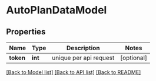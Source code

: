 # AutoPlanDataModel

## Properties
Name | Type | Description | Notes
------------ | ------------- | ------------- | -------------
**token** | **int** | unique per api request | [optional] 

[[Back to Model list]](../README.md#documentation-for-models) [[Back to API list]](../README.md#documentation-for-api-endpoints) [[Back to README]](../README.md)


